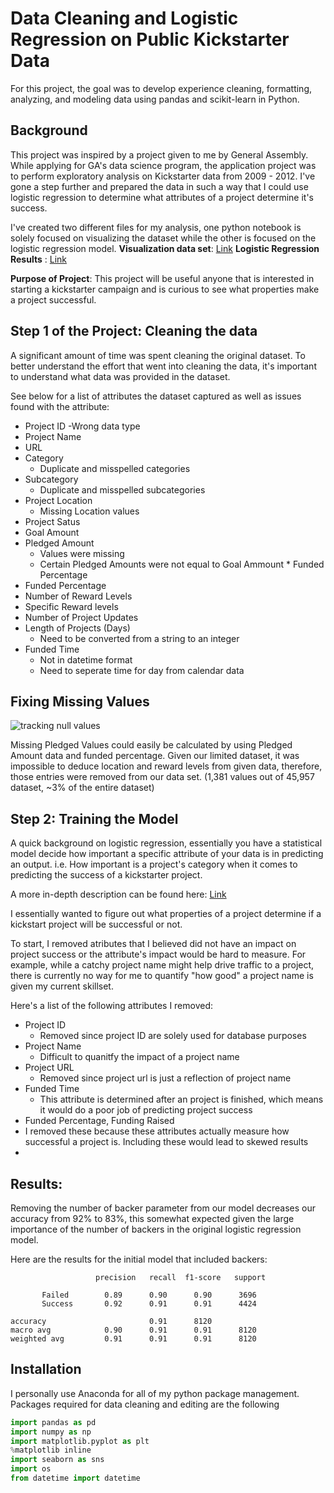 # Data Cleaning and Logistic Regression on Public Kickstarter Data

For this project, the goal was to develop experience cleaning, formatting, analyzing, and modeling data using pandas and scikit-learn in Python.

## Background

This project was inspired by a project given to me by General Assembly. While applying for GA's data science program, the application project was to perform exploratory analysis on Kickstarter data from 2009 - 2012. I've gone a step further and prepared the data in such a way that I could use logistic regression to determine what attributes of a project determine it's success.

I've created two different files for my analysis, one python notebook is solely focused on visualizing the dataset while the other is focused on the logistic regression model.
__Visualization data set__: [Link](https://github.com/nico-medellin/kickstarter-regression/blob/main/Kickstarter%20Fundraising%20Visualization%20Data.ipynb)
__Logistic Regression Results__ : [Link](https://github.com/nico-medellin/kickstarter-regression/blob/main/Kickstarter%20Logistic%20Regression%20Model.ipynb)

__Purpose of Project__:
This project will be useful anyone that is interested in starting a kickstarter campaign and is curious to see what properties make a project successful.

## Step 1 of the Project: Cleaning the data
A significant amount of time was spent cleaning the original dataset. To better understand the effort that went into cleaning the data, it's important to understand what data was provided in the dataset.

See below for a list of attributes the dataset captured as well as issues found with the attribute:
- Project ID
  -Wrong data type
- Project Name
- URL 
- Category
  - Duplicate and misspelled categories
- Subcategory
  - Duplicate and misspelled subcategories
- Project Location
    - Missing Location values
- Project Satus
- Goal Amount
- Pledged Amount
  - Values were missing
  - Certain Pledged Amounts were not equal to Goal Ammount * Funded Percentage
- Funded Percentage 
- Number of Reward Levels
- Specific Reward levels
- Number of Project Updates
- Length of Projects (Days)
  - Need to be converted from a string to an integer
- Funded Time
  - Not in datetime format
  - Need to seperate time for day from calendar data

## Fixing Missing Values
![tracking null values](https://user-images.githubusercontent.com/82164437/115604072-ef6f7380-a2ae-11eb-9e3f-c1afe9a1a831.PNG)

Missing Pledged Values could easily be calculated by using Pledged Amount data and funded percentage.
Given our limited dataset, it was impossible to deduce location and reward levels from given data, therefore, those entries were removed from our data set.
(1,381 values out of 45,957 dataset, ~3% of the entire dataset)

## Step 2: Training the Model
A quick background on logistic regression, essentially you have a statistical model decide how important a specific attribute of your data is in predicting an output. i.e. How important is a project's category when it comes to predicting the success of a kickstarter project.

A more in-depth description can be found here: [Link](https://medium.com/swlh/what-is-logistic-regression-62807de62efa)

I essentially wanted to figure out what properties of a project determine if a kickstart project will be successful or not. 

To start, I removed atributes that I believed did not have an impact on project success or the attribute's impact would be hard to measure. For example, while a catchy project name might help drive traffic to a project, there is currently no way for me to quantify "how good" a project name is given my current skillset.

Here's a list of the following attributes I removed:
- Project ID 
  - Removed since project ID are solely used for database purposes
- Project Name
  - Difficult to quanitfy the impact of a project name
- Project URL
  - Removed since project url is just a reflection of project name
- Funded Time
  - This attribute is determined after an project is finished, which means it would do a poor job of predicting project success
 - Funded Percentage, Funding Raised
  - I removed these because these attributes actually measure how successful a project is. Including these would lead to skewed results
  -


## Results:
Removing the number of backer parameter from our model decreases our accuracy from 92% to 83%, this somewhat expected given the large importance of the number of backers in the original logistic regression model.

Here are the results for the initial model that included backers:

                       precision   recall  f1-score   support

           Failed        0.89      0.90      0.90      3696
           Success       0.92      0.91      0.91      4424

    accuracy                       0.91      8120
    macro avg            0.90      0.91      0.91      8120
    weighted avg         0.91      0.91      0.91      8120





## Installation
I personally use Anaconda for all of my python package management.
Packages required for data cleaning and editing are the following
```python
import pandas as pd
import numpy as np
import matplotlib.pyplot as plt
%matplotlib inline
import seaborn as sns
import os 
from datetime import datetime
```

